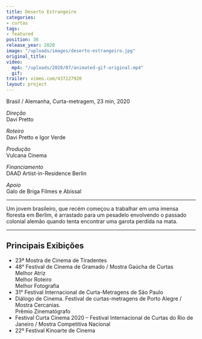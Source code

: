 ```yaml
---
title: Deserto Estrangeiro
categories:
- curtas
tags:
- featured
position: 36
release_year: 2020
image: "/uploads/images/deserto-estrangeiro.jpg"
original_title: 
video:
  mp4: "/uploads/2020/07/animated-gif-original.mp4"
  gif: 
trailer: vimeo.com/437227920
layout: project
---
```


Brasil / Alemanha, Curta-metragem, 23 min, 2020

_Direção_  
Davi Pretto

_Roteiro_  
Davi Pretto e Igor Verde

_Produção_  
Vulcana Cinema

_Financiamento_  
DAAD Artist-in-Residence Berlin

_Apoio_  
Galo de Briga Filmes e Abissal

---

Um jovem brasileiro, que recém começou a trabalhar em uma imensa floresta em Berlim, é arrastado para um pesadelo envolvendo o passado colonial alemão quando tenta encontrar uma garota perdida na mata.

---

## Principais Exibições

- 23ª Mostra de Cinema de Tiradentes
- 48° Festival de Cinema de Gramado / Mostra Gaúcha de Curtas  
  Melhor Atriz  
  Melhor Roteiro  
  Melhor Fotografia
- 31° Festival Internacional de Curta-Metragens de São Paulo
- Diálogo de Cinema. Festival de curtas-metragens de Porto Alegre / Mostra Cercanias.  
  Prêmio Zinematógrafo
- Festival Curta Cinema 2020 – Festival Internacional de Curtas do Rio de Janeiro / Mostra Competitiva Nacional
- 22º Festival Kinoarte de Cinema
